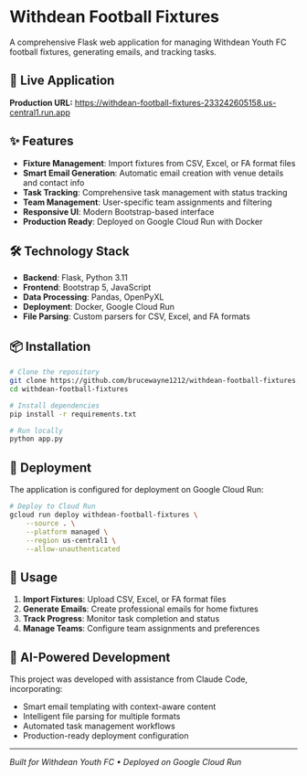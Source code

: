 # Withdean Football Fixtures

A comprehensive Flask web application for managing Withdean Youth FC football fixtures, generating emails, and tracking tasks.

## 🚀 Live Application
**Production URL:** https://withdean-football-fixtures-233242605158.us-central1.run.app

## ✨ Features
- **Fixture Management**: Import fixtures from CSV, Excel, or FA format files
- **Smart Email Generation**: Automatic email creation with venue details and contact info
- **Task Tracking**: Comprehensive task management with status tracking
- **Team Management**: User-specific team assignments and filtering
- **Responsive UI**: Modern Bootstrap-based interface
- **Production Ready**: Deployed on Google Cloud Run with Docker

## 🛠️ Technology Stack
- **Backend**: Flask, Python 3.11
- **Frontend**: Bootstrap 5, JavaScript
- **Data Processing**: Pandas, OpenPyXL
- **Deployment**: Docker, Google Cloud Run
- **File Parsing**: Custom parsers for CSV, Excel, and FA formats

## 📦 Installation

```bash
# Clone the repository
git clone https://github.com/brucewayne1212/withdean-football-fixtures.git
cd withdean-football-fixtures

# Install dependencies
pip install -r requirements.txt

# Run locally
python app.py
```

## 🚀 Deployment

The application is configured for deployment on Google Cloud Run:

```bash
# Deploy to Cloud Run
gcloud run deploy withdean-football-fixtures \
    --source . \
    --platform managed \
    --region us-central1 \
    --allow-unauthenticated
```

## 🎯 Usage
1. **Import Fixtures**: Upload CSV, Excel, or FA format files
2. **Generate Emails**: Create professional emails for home fixtures
3. **Track Progress**: Monitor task completion and status
4. **Manage Teams**: Configure team assignments and preferences

## 🤖 AI-Powered Development
This project was developed with assistance from Claude Code, incorporating:
- Smart email templating with context-aware content
- Intelligent file parsing for multiple formats
- Automated task management workflows
- Production-ready deployment configuration

---
*Built for Withdean Youth FC • Deployed on Google Cloud Run*
